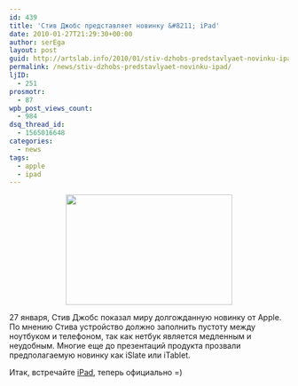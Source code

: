 ```yaml
---
id: 439
title: 'Стив Джобс представляет новинку &#8211; iPad'
date: 2010-01-27T21:29:30+00:00
author: serEga
layout: post
guid: http://artslab.info/2010/01/stiv-dzhobs-predstavlyaet-novinku-ipad/
permalink: /news/stiv-dzhobs-predstavlyaet-novinku-ipad/
ljID:
  - 251
prosmotr:
  - 87
wpb_post_views_count:
  - 984
dsq_thread_id:
  - 1565016648
categories:
  - news
tags:
  - apple
  - ipad
---
```

<center>
  <a href="{{site.img_cdn}}/apple_ipad.jpg"><img src="{{site.img_cdn}}/apple_ipad-300x199.jpg" alt="" title="apple_ipad" width="300" height="199" class="alignnone size-medium wp-image-867" /></a>
</center>

27 января, Стив Джобс показал миру долгожданную новинку от Apple. По мнению Стива устройство должно заполнить пустоту между ноутбуком и телефоном, так как нетбук является медленным и неудобным. Многие еще до презентаций продукта прозвали предполагаемую новинку как iSlate или iTablet.

Итак, встречайте <a href="http://www.engadget.com/2010/01/27/live-from-the-apple-tablet-latest-creation-event/" target="_blank">iPad</a>, теперь официально =)
